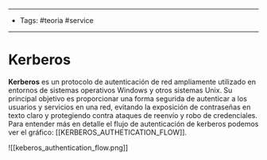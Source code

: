 --------------
- Tags: #teoria #service
------------
# Kerberos
 **Kerberos** es un protocolo de autenticación de red ampliamente utilizado en entornos de sistemas operativos Windows y otros sistemas Unix. Su principal objetivo es proporcionar una forma segurida de autenticar a los usuarios y servicios en una red, evitando la exposición de contraseñas en texto claro y protegiendo contra ataques de reenvío y robo de credenciales.
Para entender más en detalle el flujo de autenticación de kerberos podemos ver el gráfico: [[KERBEROS_AUTHETICATION_FLOW]].

![[keberos_authentication_flow.png]]